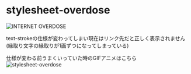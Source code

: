 # stylesheet-overdose

![INTERNET OVERDOSE](https://www.youtube.com/watch?v=BnkhBwzBqlQ)

text-strokeの仕様が変わってしまい現在はリンク先だと正しく表示されません(縁取り文字の縁取りが1画ずつになってしまっている)

仕様が変わる前うまくいっていた時のGIFアニメはこちら
![stylesheet-overdose](https://github.com/mhousetree/stylesheet-overdose/assets/74708840/162b891e-ba79-4b1a-ba47-09986ab31675)


